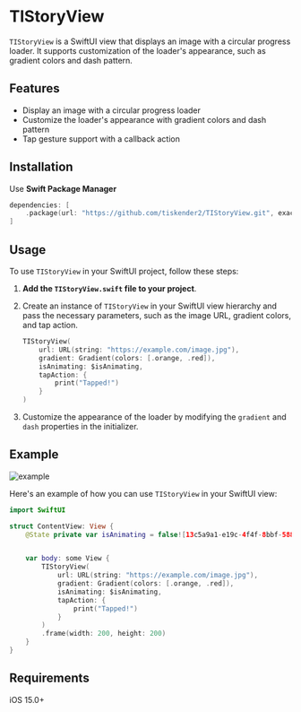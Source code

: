 # TIStoryView

`TIStoryView` is a SwiftUI view that displays an image with a circular progress loader. It supports customization of the loader's appearance, such as gradient colors and dash pattern.

## Features

- Display an image with a circular progress loader
- Customize the loader's appearance with gradient colors and dash pattern
- Tap gesture support with a callback action

## Installation

Use **Swift Package Manager**

```swift
dependencies: [
    .package(url: "https://github.com/tiskender2/TIStoryView.git", exact: "1.0")
]
```

## Usage

To use `TIStoryView` in your SwiftUI project, follow these steps:

1. **Add the `TIStoryView.swift` file to your project**.
2. Create an instance of `TIStoryView` in your SwiftUI view hierarchy and pass the necessary parameters, such as the image URL, gradient colors, and tap action.

    ```swift
    TIStoryView(
        url: URL(string: "https://example.com/image.jpg"),
        gradient: Gradient(colors: [.orange, .red]),
        isAnimating: $isAnimating,
        tapAction: {
            print("Tapped!")
        }
    )
    ```

4. Customize the appearance of the loader by modifying the `gradient` and `dash` properties in the initializer.

## Example
![example](https://github.com/tiskender2/TIStoryView/assets/17899883/21526da8-ef73-4080-adf6-8c88dcf1951c)

Here's an example of how you can use `TIStoryView` in your SwiftUI view:

```swift
import SwiftUI

struct ContentView: View {
    @State private var isAnimating = false![13c5a9a1-e19c-4f4f-8bbf-58841e4eb083](https://github.com/tiskender2/TIStoryView/assets/17899883/f20128a2-9bc9-4fdf-9ead-48590efdbd1d)


    var body: some View {
        TIStoryView(
            url: URL(string: "https://example.com/image.jpg"),
            gradient: Gradient(colors: [.orange, .red]),
            isAnimating: $isAnimating,
            tapAction: {
                print("Tapped!")
            }
        )
        .frame(width: 200, height: 200)
    }
}
```

## Requirements
iOS 15.0+
